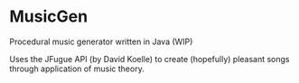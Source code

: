 MusicGen
========

Procedural music generator written in Java (WIP)

Uses the JFugue API (by David Koelle) to create (hopefully) pleasant songs through application of music theory.

